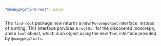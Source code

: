 ```yaml
---
"@manypkg/find-root": major
---
```


The `find-root` package now returns a new `MonorepoRoot` interface, instead of a string. This interface provides a `rootDir` for the discovered monorepo, and a `tool` object, which is an object using the new `Tool` interface provided by `@manypkg/tools`.
